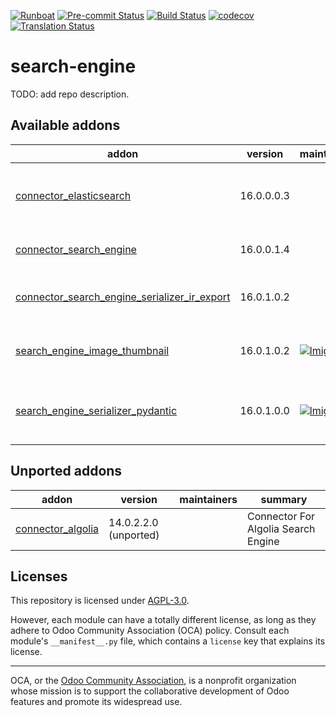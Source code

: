 
[![Runboat](https://img.shields.io/badge/runboat-Try%20me-875A7B.png)](https://runboat.odoo-community.org/builds?repo=OCA/search-engine&target_branch=16.0)
[![Pre-commit Status](https://github.com/OCA/search-engine/actions/workflows/pre-commit.yml/badge.svg?branch=16.0)](https://github.com/OCA/search-engine/actions/workflows/pre-commit.yml?query=branch%3A16.0)
[![Build Status](https://github.com/OCA/search-engine/actions/workflows/test.yml/badge.svg?branch=16.0)](https://github.com/OCA/search-engine/actions/workflows/test.yml?query=branch%3A16.0)
[![codecov](https://codecov.io/gh/OCA/search-engine/branch/16.0/graph/badge.svg)](https://codecov.io/gh/OCA/search-engine)
[![Translation Status](https://translation.odoo-community.org/widgets/search-engine-16-0/-/svg-badge.svg)](https://translation.odoo-community.org/engage/search-engine-16-0/?utm_source=widget)

<!-- /!\ do not modify above this line -->

# search-engine

TODO: add repo description.

<!-- /!\ do not modify below this line -->

<!-- prettier-ignore-start -->

[//]: # (addons)

Available addons
----------------
addon | version | maintainers | summary
--- | --- | --- | ---
[connector_elasticsearch](connector_elasticsearch/) | 16.0.0.0.3 |  | Connector For Elasticsearch Search Engine
[connector_search_engine](connector_search_engine/) | 16.0.0.1.4 |  | Connector Search Engine
[connector_search_engine_serializer_ir_export](connector_search_engine_serializer_ir_export/) | 16.0.1.0.2 |  | Use Exporter (ir.exports) as serializer for index
[search_engine_image_thumbnail](search_engine_image_thumbnail/) | 16.0.1.0.2 | [![lmignon](https://github.com/lmignon.png?size=30px)](https://github.com/lmignon) | Generate thumbnails for binded record
[search_engine_serializer_pydantic](search_engine_serializer_pydantic/) | 16.0.1.0.0 | [![lmignon](https://github.com/lmignon.png?size=30px)](https://github.com/lmignon) | Defines base class for pydantic baser serializer


Unported addons
---------------
addon | version | maintainers | summary
--- | --- | --- | ---
[connector_algolia](connector_algolia/) | 14.0.2.2.0 (unported) |  | Connector For Algolia Search Engine

[//]: # (end addons)

<!-- prettier-ignore-end -->

## Licenses

This repository is licensed under [AGPL-3.0](LICENSE).

However, each module can have a totally different license, as long as they adhere to Odoo Community Association (OCA)
policy. Consult each module's `__manifest__.py` file, which contains a `license` key
that explains its license.

----
OCA, or the [Odoo Community Association](http://odoo-community.org/), is a nonprofit
organization whose mission is to support the collaborative development of Odoo features
and promote its widespread use.
